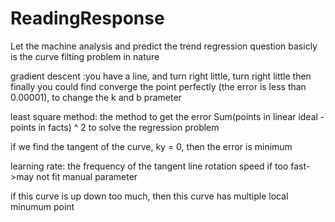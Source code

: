 # ReadingResponse

Let the machine analysis and predict the trend
regression question basicly is the curve filting problem in nature

gradient descent :you have a line, and turn right little, turn right little then finally you could find converge the point perfectly (the error is less than 0.00001), to change the k and b prameter

least square method:  the method to get the error  Sum(points in linear ideal - points in facts) ^ 2  to solve the regression problem

if we find the tangent of the curve, ky = 0, then the error is minimum

learning rate: the frequency of the tangent line rotation speed
                        if too fast->may not fit 
                        manual parameter

if this curve is up down too much, then this curve has multiple local minumum point

